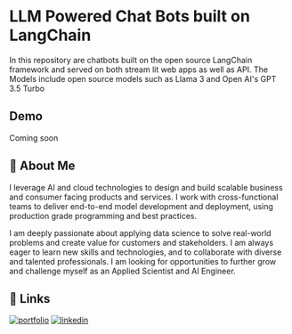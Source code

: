 
# LLM Powered Chat Bots built on LangChain

In this repository are chatbots built on the open source LangChain framework and served on both stream lit web apps as well as API. The Models include open source models such as Llama 3 and Open AI's GPT 3.5 Turbo


## Demo

Coming soon

## 🚀 About Me
I leverage AI and cloud technologies to design and build scalable business and consumer facing products and services. I work with cross-functional teams to deliver end-to-end model development and deployment, using production grade programming and best practices. 

I am deeply passionate about applying data science to solve real-world problems and create value for customers and stakeholders. I am always eager to learn new skills and technologies, and to collaborate with diverse and talented professionals. I am looking for opportunities to further grow and challenge myself as an Applied Scientist and AI Engineer.

## 🔗 Links
[![portfolio](https://img.shields.io/badge/my_portfolio-000?style=for-the-badge&logo=ko-fi&logoColor=white)](https://github.com/AhmedAman94)
[![linkedin](https://img.shields.io/badge/linkedin-0A66C2?style=for-the-badge&logo=linkedin&logoColor=white)](https://www.linkedin.com/in/mahmedaman/)


